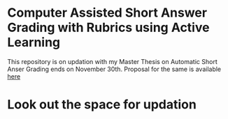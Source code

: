 # Computer Assisted Short Answer Grading with Rubrics using Active Learning

This repository is on updation with my Master Thesis on Automatic Short Anser Grading ends on November 30th. Proposal for the same is available 
[here](https://github.com/Ganesamanian/Computer-Assisted-Short-Answer-Grading-with-Rubrics-using-Active-Learning/blob/master/Proposal/KolappanG-MTProposal.pdf)



# Look out the space for updation













